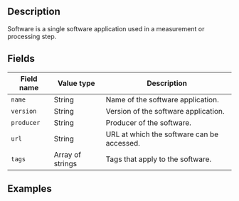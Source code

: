 ## Description

Software is a single software application used in a measurement or processing step.

## Fields

Field name | Value type | Description
-----------|------------|------------
`name` | String | Name of the software application.
`version` | String | Version of the software application.
`producer` | String | Producer of the software.
`url` | String | URL at which the software can be accessed.
`tags` | Array of strings | Tags that apply to the software.

## Examples
